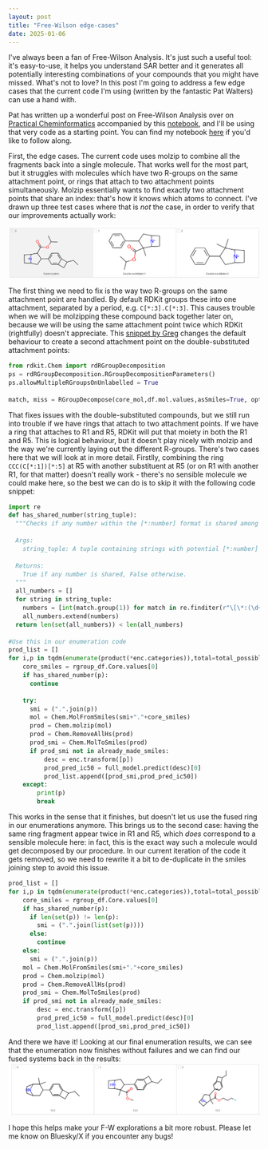 ```yaml
---
layout: post
title: "Free-Wilson edge-cases"
date: 2025-01-06
---
```

I've always been a fan of Free-Wilson Analysis. It's just such a useful tool: it's easy-to-use, it helps you understand SAR better and it generates all potentially interesting combinations of your compounds that you might have missed. What's not to love? In this post I'm going to address a few edge cases that the current code I'm using (written by the fantastic Pat Walters) can use a hand with.


Pat has written up a wonderful post on Free-Wilson Analysis over on [Practical Cheminformatics](https://practicalcheminformatics.blogspot.com/2018/05/free-wilson-analysis.html) accompanied by this [notebook](https://colab.research.google.com/github/PatWalters/practical_cheminformatics_tutorials/blob/main/sar_analysis/free_wilson.ipynb), and I'll be using that very code as a starting point. You can find my notebook [here](https://github.com/driesvr/driesvr.github.io/blob/main/notebooks/free_wilson_cornercases.ipynb) if you'd like to follow along.

First, the edge cases. The current code uses molzip to combine all the fragments back into a single molecule. That works well for the most part, but it struggles with molecules which have two R-groups on the same attachment point, or rings that attach to two attachment points simultaneously. Molzip essentially wants to find exactly two attachment points that share an index: that's how it knows which atoms to connect. I've drawn up three test cases where that is _not_ the case, in order to verify that our improvements actually work:

![Edge case examples](/assets/edgecases.PNG)


The first thing we need to fix is the way two R-groups on the same attachment point are handled. By default RDKit groups these into one attachment, separated by a period, e.g. `C[*:3].C[*:3]`. This causes trouble when we will be molzipping these compound back together later on, because we will be using the same attachment point twice which RDKit (rightfully) doesn't appreciate. This [snippet by Greg](https://greglandrum.github.io/rdkit-blog/posts/2023-01-09-rgd-tutorial.html) changes the default behaviour to create a second attachment point on the double-substituted attachment points:
```python
from rdkit.Chem import rdRGroupDecomposition
ps = rdRGroupDecomposition.RGroupDecompositionParameters()
ps.allowMultipleRGroupsOnUnlabelled = True

match, miss = RGroupDecompose(core_mol,df.mol.values,asSmiles=True, options=ps)
```

That fixes issues with the double-substituted compounds, but we still run into trouble if we have rings that attach to two attachment points. If we have a ring that attaches to R1 and R5, RDKit will put that moiety in both the R1 and R5. This is logical behaviour, but it doesn't play nicely with molzip and the way we're currently laying out the different R-groups. There's two cases here that we will look at in more detail. Firstlly, combining the ring `CCC(C[*:1])[*:5]` at R5 with another substituent at R5 (or on R1 with another R1, for that matter) doesn't really work - there's no sensible molecule we could make here, so the best we can do is to skip it with the following code snippet:
```python
import re
def has_shared_number(string_tuple):
  """Checks if any number within the [*:number] format is shared among strings in a tuple.

  Args:
    string_tuple: A tuple containing strings with potential [*:number] patterns.

  Returns:
    True if any number is shared, False otherwise.
  """
  all_numbers = []
  for string in string_tuple:
    numbers = [int(match.group(1)) for match in re.finditer(r"\[\*:(\d+)\]", string)]
    all_numbers.extend(numbers)
  return len(set(all_numbers)) < len(all_numbers)

#Use this in our enumeration code
prod_list = []
for i,p in tqdm(enumerate(product(*enc.categories)),total=total_possible_products):
    core_smiles = rgroup_df.Core.values[0]
    if has_shared_number(p):
      continue

    try:
      smi = (".".join(p))
      mol = Chem.MolFromSmiles(smi+"."+core_smiles)
      prod = Chem.molzip(mol)
      prod = Chem.RemoveAllHs(prod)
      prod_smi = Chem.MolToSmiles(prod)
      if prod_smi not in already_made_smiles:
          desc = enc.transform([p])
          prod_pred_ic50 = full_model.predict(desc)[0]
          prod_list.append([prod_smi,prod_pred_ic50])
    except:
        print(p)
        break

```
This works in the sense that it finishes, but doesn't let us use the fused ring in our enumerations anymore. This brings us to the second case: having the same ring fragment appear twice in R1 and R5, which _does_ correspond to a sensible molecule here: in fact, this is the exact way such a molecule would get decomposed by our procedure. In our current iteration of the code it gets removed, so we need to rewrite it a bit to de-duplicate in the smiles joining step to avoid this issue.


```python
prod_list = []
for i,p in tqdm(enumerate(product(*enc.categories)),total=total_possible_products):
    core_smiles = rgroup_df.Core.values[0]
    if has_shared_number(p):
      if len(set(p)) != len(p):
        smi = (".".join(list(set(p))))
      else:
        continue
    else:
      smi = (".".join(p))
    mol = Chem.MolFromSmiles(smi+"."+core_smiles)
    prod = Chem.molzip(mol)
    prod = Chem.RemoveAllHs(prod)
    prod_smi = Chem.MolToSmiles(prod)
    if prod_smi not in already_made_smiles:
        desc = enc.transform([p])
        prod_pred_ic50 = full_model.predict(desc)[0]
        prod_list.append([prod_smi,prod_pred_ic50])
```
And there we have it! Looking at our final enumeration results, we can see that the enumeration now finishes without failures and we can find our fused systems back in the results:
![Edge case result](/assets/edgecases_result.PNG)

I hope this helps make your F-W explorations a bit more robust. Please let me know on Bluesky/X if you encounter any bugs!  



